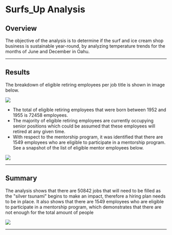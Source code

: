 # Surfs_Up Analysis

## Overview 

The objective of the analysis is to determine if the surf and ice cream shop business is sustainable year-round, by analyzing temperature trends for the months of June and December in Oahu.

---
## Results

The breakdown of eligible retiring employees per job title is shown in image below.

![](Retiring_Emp_Title.png)

* The total of eligible retiring employees that were born between 1952 and 1955 is 72458 employees.
* The majority of eligible retiring employees are currently occupying senior positions which could be assumed that these employees will retired at any given time.
* With respect to the mentorship program, it was identified that there are 1549 employees who are eligible to participate in a mentorship program. See a snapshot of the list of eligible mentor employees below.

![](Mentor_Employees.png)


---
## Summary

The analysis shows that there are 50842 jobs that will need to be filled as the "silver tsunami" begins to make an impact, therefore a hiring plan needs to be in place. It also shows that there are 1549 employees who are eligible to participate in a mentorship program, which demonstrates that there are not enough for the total amount of people  

![](Total_Mentors.png)

---
